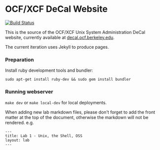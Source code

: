 # OCF/XCF DeCal Website

[![Build Status](https://jenkins.ocf.berkeley.edu/buildStatus/icon?job=decal-web/master)](https://jenkins.ocf.berkeley.edu/job/decal-web/)

This is the source of the OCF/XCF Unix System Administration DeCal website,
currently available at [decal.ocf.berkeley.edu](https://decal.ocf.berkeley.edu).

The current iteration uses Jekyll to produce pages.

### Preparation

Install ruby development tools and bundler:

`sudo apt-get install ruby-dev && sudo gem install bundler`

### Running webserver

`make dev` or `make local-dev` for local deployments.

When adding new lab markdown files, please don't forget to add the front matter
at the top of the document, otherwise the markdown will not be rendered. e.g.

    ---
    title: Lab 1 - Unix, the Shell, OSS
    layout: lab
    ---

